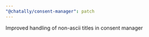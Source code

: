 ```yaml
---
"@chatally/consent-manager": patch
---
```


Improved handling of non-ascii titles in consent manager
